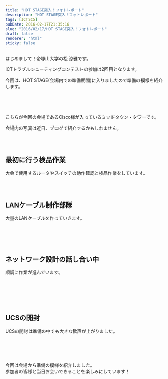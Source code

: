 ```yaml
---
title: "HOT STAGE突入！フォトレポート"
description: "HOT STAGE突入！フォトレポート"
tags: [ICTSC5]
pubDate: 2016-02-17T21:35:16
slug: "2016/02/17/HOT STAGE突入！フォトレポート"
draft: false
renderer: "html"
sticky: false
---
```


<p>はじめまして！帝塚山大学の松 涼雅です。</p>
<p>ICTトラブルシューティングコンテストの参加は2回目となります。</p>
<p>今回は、HOT STAGE(会場内での準備期間)に入りましたので準備の模様を紹介します。</p>
<p>&nbsp;</p>
<p><!--more--></p>
<p>&nbsp;</p>
<p>こちらが今回の会場であるCisco様が入っているミッドタウン・タワーです。</p>
<p>会場内の写真は近日、ブログで紹介するかもしれません。</p>
<p><img decoding="async" src="/images/wp/2016/02/02.jpg.webp" alt=""></p>
<p>&nbsp;</p>
<h2>最初に行う検品作業</h2>
<p>大会で使用するルータやスイッチの動作確認と検品作業をしています。</p>
<p><img decoding="async" src="/images/wp/2016/02/03.jpg.webp" alt=""></p>
<p>&nbsp;</p>
<h2>LANケーブル制作部隊</h2>
<p>大量のLANケーブルを作っていきます。</p>
<p><img decoding="async" src="/images/wp/2016/02/04.jpg.webp" alt=""></p>
<p><img decoding="async" src="/images/wp/2016/02/05.jpg.webp" alt=""></p>
<p><img decoding="async" src="/images/wp/2016/02/06.jpg.webp" alt=""></p>
<p>&nbsp;</p>
<h2>ネットワーク設計の話し合い中</h2>
<p>順調に作業が進んでいます。</p>
<p><img decoding="async" src="/images/wp/2016/02/07.jpg.webp" alt=""></p>
<p><img decoding="async" src="/images/wp/2016/02/08.jpg.webp" alt=""></p>
<p><img decoding="async" src="/images/wp/2016/02/09.jpg.webp" alt=""></p>
<p><img decoding="async" src="/images/wp/2016/02/10.jpg.webp" alt=""></p>
<p>&nbsp;</p>
<h2>UCSの開封</h2>
<p>UCSの開封は準備の中でも大きな歓声が上がりました。</p>
<p><img decoding="async" src="/images/wp/2016/02/11.jpg.webp" alt=""></p>
<p><img decoding="async" src="/images/wp/2016/02/12.jpg.webp" alt=""></p>
<p><img decoding="async" src="/images/wp/2016/02/13.jpg.webp" alt=""></p>
<p>&nbsp;</p>
<p>今回は会場から準備の模様を紹介しました。<br />
参加者の皆様と当日お会いできることを楽しみにしています！</p>
